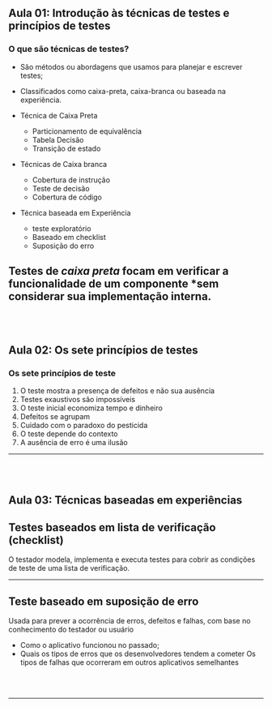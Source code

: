 ## Aula 01: Introdução às técnicas de testes e princípios de testes

### O que são técnicas de testes?

* São métodos ou abordagens que usamos para planejar e escrever testes;

* Classificados como caixa-preta, caixa-branca ou baseada na experiência.

* Técnica de Caixa Preta
   * Particionamento de equivalência
   * Tabela Decisão
   * Transição de estado

* Técnicas de Caixa branca
   * Cobertura de instrução
   * Teste de decisão
   * Cobertura de código 

* Técnica baseada em Experiência
   * teste exploratório
   * Baseado em checklist
   * Suposição do erro
 
Testes de *caixa preta* focam em verificar a funcionalidade de um componente *sem considerar sua implementação interna.
---

<br><br>
<div style="page-break-after: always;"></div>

## Aula 02: Os sete princípios de testes

### Os sete princípios de teste

1. O teste mostra a presença de defeitos e não sua ausência
2. Testes exaustivos são impossíveis
3. O teste inicial economiza tempo e dinheiro
4. Defeitos se agrupam
5. Cuidado com o paradoxo do pesticida
6. O teste depende do contexto
7. A ausência de erro é uma ilusão

---

<br><br>
<div style="page-break-after: always;"></div>

## Aula 03: Técnicas baseadas em experiências

## Testes baseados em lista de verificação (checklist)

O testador modela, implementa e executa testes para cobrir as condições de teste de uma lista de verificação.

---

## Teste baseado em suposição de erro

Usada para prever a ocorrência de erros, defeitos e falhas, com base no conhecimento do testador ou usuário

* Como o aplicativo funcionou no passado;
* Quais os tipos de erros que os desenvolvedores tendem a cometer
Os tipos de falhas que ocorreram em outros aplicativos semelhantes

<br><br>
<div style="page-break-after: always;"></div>

---

<br><br>
<div style="page-break-after: always;"></div>
